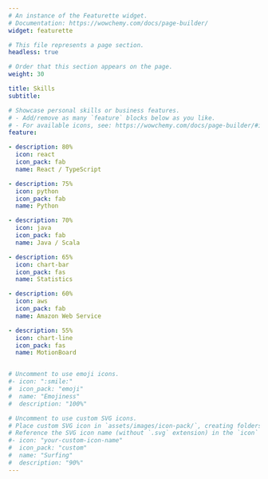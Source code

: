 ```yaml
---
# An instance of the Featurette widget.
# Documentation: https://wowchemy.com/docs/page-builder/
widget: featurette

# This file represents a page section.
headless: true

# Order that this section appears on the page.
weight: 30

title: Skills
subtitle:

# Showcase personal skills or business features.
# - Add/remove as many `feature` blocks below as you like.
# - For available icons, see: https://wowchemy.com/docs/page-builder/#icons
feature:

- description: 80%
  icon: react
  icon_pack: fab
  name: React / TypeScript

- description: 75%
  icon: python
  icon_pack: fab
  name: Python

- description: 70%
  icon: java
  icon_pack: fab
  name: Java / Scala

- description: 65%
  icon: chart-bar
  icon_pack: fas
  name: Statistics

- description: 60%
  icon: aws
  icon_pack: fab
  name: Amazon Web Service

- description: 55%
  icon: chart-line
  icon_pack: fas
  name: MotionBoard


# Uncomment to use emoji icons.
#- icon: ":smile:"
#  icon_pack: "emoji"
#  name: "Emojiness"
#  description: "100%"  

# Uncomment to use custom SVG icons.
# Place custom SVG icon in `assets/images/icon-pack/`, creating folders if necessary.
# Reference the SVG icon name (without `.svg` extension) in the `icon` field.
#- icon: "your-custom-icon-name"
#  icon_pack: "custom"
#  name: "Surfing"
#  description: "90%"
---
```

